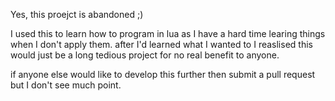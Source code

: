 Yes, this proejct is abandoned ;)

I used this to learn how to program in lua as I have a hard time learing things when I don't apply them.
after I'd learned what I wanted to I reaslised this would just be a long tedious project for no real benefit to anyone.

if anyone else would like to develop this further then submit a pull request but I don't see much point.
